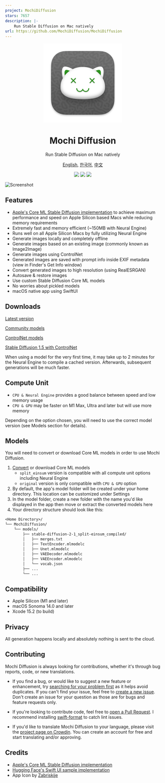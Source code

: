 ```yaml
---
project: MochiDiffusion
stars: 7657
description: |-
    Run Stable Diffusion on Mac natively
url: https://github.com/MochiDiffusion/MochiDiffusion
---
```


<p align="center">
<img height="256" src="https://github.com/MochiDiffusion/MochiDiffusion/raw/main/Mochi Diffusion/Resources/Assets.xcassets/AppIcon.appiconset/AppIcon.png" />
</p>

<h1 align="center">Mochi Diffusion</h1>

<p align="center">Run Stable Diffusion on Mac natively</p>

<p align="center">
<a href="https://github.com/MochiDiffusion/MochiDiffusion/blob/main/README.md">English</a>,
<a href="https://github.com/MochiDiffusion/MochiDiffusion/blob/main/README.ko.md">한국어</a>,
<a href="https://github.com/MochiDiffusion/MochiDiffusion/blob/main/README.zh-Hans.md">中文</a>
</p>

<p align="center">
<a title="Discord" target="_blank" href="https://discord.gg/x2kartzxGv"><img src="https://img.shields.io/discord/1068185566782423092?color=blueviolet&label=discord"></a>
<a title="Crowdin" target="_blank" href="https://crowdin.com/project/mochi-diffusion"><img src="https://badges.crowdin.net/mochi-diffusion/localized.svg"></a>
<a title="License" target="_blank" href="https://github.com/MochiDiffusion/MochiDiffusion/blob/main/LICENSE"><img src="https://img.shields.io/github/license/MochiDiffusion/MochiDiffusion?color=blue"></a>
</p>

![Screenshot](.github/images/screenshot.png)

## Features

- [Apple's Core ML Stable Diffusion implementation](https://github.com/apple/ml-stable-diffusion) to achieve maximum performance and speed on Apple Silicon based Macs while reducing memory requirements
- Extremely fast and memory efficient (~150MB with Neural Engine)
- Runs well on all Apple Silicon Macs by fully utilizing Neural Engine
- Generate images locally and completely offline
- Generate images based on an existing image (commonly known as Image2Image)
- Generate images using ControlNet
- Generated images are saved with prompt info inside EXIF metadata (view in Finder's Get Info window)
- Convert generated images to high resolution (using RealESRGAN)
- Autosave & restore images
- Use custom Stable Diffusion Core ML models
- No worries about pickled models
- macOS native app using SwiftUI

## Downloads

[Latest version](https://github.com/MochiDiffusion/MochiDiffusion/releases)

[Community models](https://huggingface.co/coreml-community#models)

[ControlNet models](https://huggingface.co/coreml-community/ControlNet-Models-For-Core-ML/tree/main/CN)

[Stable Diffusion 1.5 with ControlNet](https://huggingface.co/coreml-community/coreml-stable-diffusion-v1-5_cn/tree/main/split_einsum)

When using a model for the very first time, it may take up to 2 minutes for the Neural Engine to compile a cached version. Afterwards, subsequent generations will be much faster.

## Compute Unit

- `CPU & Neural Engine` provides a good balance between speed and low memory usage
- `CPU & GPU` may be faster on M1 Max, Ultra and later but will use more memory

Depending on the option chosen, you will need to use the correct model version (see Models section for details).

## Models

You will need to convert or download Core ML models in order to use Mochi Diffusion.

1. [Convert](https://github.com/MochiDiffusion/MochiDiffusion/wiki/How-to-convert-Stable-Diffusion-models-to-Core-ML) or download Core ML models
    - `split_einsum` version is compatible with all compute unit options including Neural Engine
    - `original` version is only compatible with `CPU & GPU` option
2. By default, the app's model folder will be created under your home directory. This location can be customized under Settings
3. In the model folder, create a new folder with the name you'd like displayed in the app then move or extract the converted models here
4. Your directory structure should look like this:
```
<Home Directory>/
└── MochiDiffusion/
    └── models/
        ├── stable-diffusion-2-1_split-einsum_compiled/
        │   ├── merges.txt
        │   ├── TextEncoder.mlmodelc
        │   ├── Unet.mlmodelc
        │   ├── VAEDecoder.mlmodelc
        │   ├── VAEEncoder.mlmodelc
        │   └── vocab.json
        ├── ...
        └── ...
```

## Compatibility

- Apple Silicon (M1 and later)
- macOS Sonoma 14.0 and later
- Xcode 15.2 (to build)

## Privacy

All generation happens locally and absolutely nothing is sent to the cloud.

## Contributing

Mochi Diffusion is always looking for contributions, whether it's through bug reports, code, or new translations.

- If you find a bug, or would like to suggest a new feature or enhancement, try [searching for your problem first](https://github.com/MochiDiffusion/MochiDiffusion/issues) as it helps avoid duplicates. If you can't find your issue, feel free to [create a new issue](https://github.com/MochiDiffusion/MochiDiffusion/issues/new/choose). Don't create an issue for your question as those are for bugs and feature requests only.

- If you're looking to contribute code, feel free to [open a Pull Request](https://github.com/MochiDiffusion/MochiDiffusion/pulls). I recommend installing [swift-format](https://github.com/apple/swift-format#getting-swift-format) to catch lint issues.

- If you'd like to translate Mochi Diffusion to your language, please visit the [project page on Crowdin](https://crowdin.com/project/mochi-diffusion). You can create an account for free and start translating and/or approving.

## Credits

- [Apple's Core ML Stable Diffusion implementation](https://github.com/apple/ml-stable-diffusion)
- [Hugging Face's Swift UI sample implementation](https://github.com/huggingface/swift-coreml-diffusers)
- App Icon by [Zabriskije](https://github.com/Zabriskije)

